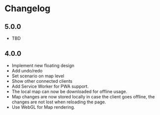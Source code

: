 # Changelog

## 5.0.0

- TBD

## 4.0.0

- Implement new floating design
- Add undo/redo
- Set scenario on map level
- Show other connected clients
- Add Service Worker for PWA support.
- The local map can now be downloaded for offline usage.
- Map changes are now stored locally in case the client goes offline, the changes are not lost when reloading the page.
- Use WebGL for Map rendering.
